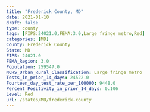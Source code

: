 ```yaml
---
title: "Frederick County, MD"
date: 2021-01-10
draft: false
type: county
tags: [FIPS:24021.0,FEMA:3.0,Large fringe metro,Red]
categories: [MD]
County: Frederick County
State: MD
FIPS: 24021.0
FEMA_Region: 3.0
Population: 259547.0
NCHS_Urban_Rural_Classification: Large fringe metro
Tests_in_prior_14_days: 24522.0
Fourteen_day_test_rate_per_100000: 9448.0
Percent_Positivity_in_prior_14_days: 0.106
Level: Red
url: /states/MD/frederick-county
---
```



